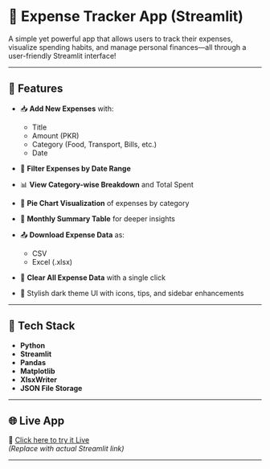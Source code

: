 # 💸 Expense Tracker App (Streamlit)

A simple yet powerful app that allows users to track their expenses, visualize spending habits, and manage personal finances—all through a user-friendly Streamlit interface!

---

## 🚀 Features

- 📥 **Add New Expenses** with:
  - Title  
  - Amount (PKR)  
  - Category (Food, Transport, Bills, etc.)  
  - Date  

- 📅 **Filter Expenses by Date Range**

- 📊 **View Category-wise Breakdown** and Total Spent

- 🥧 **Pie Chart Visualization** of expenses by category

- 📆 **Monthly Summary Table** for deeper insights

- 📤 **Download Expense Data** as:
  - CSV  
  - Excel (.xlsx)

- 🧹 **Clear All Expense Data** with a single click

- 🎨 Stylish dark theme UI with icons, tips, and sidebar enhancements

---

## 🧪 Tech Stack

- **Python**
- **Streamlit**
- **Pandas**
- **Matplotlib**
- **XlsxWriter**
- **JSON File Storage**

---


## 🌐 Live App

🔗 [Click here to try it Live](https://zi-expense-tracker.streamlit.app/)  
*(Replace with actual Streamlit link)*

---

